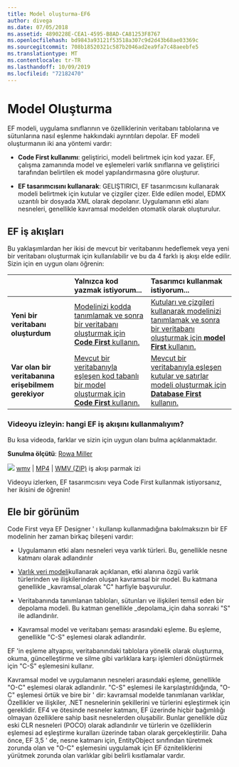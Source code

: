 ```yaml
---
title: Model oluşturma-EF6
author: divega
ms.date: 07/05/2018
ms.assetid: 4890228E-CEA1-4595-B8AD-CA81253F8767
ms.openlocfilehash: bd9843a93121f53518a307c9d2d43b68ae03369c
ms.sourcegitcommit: 708b18520321c587b2046ad2ea9fa7c48aeebfe5
ms.translationtype: MT
ms.contentlocale: tr-TR
ms.lasthandoff: 10/09/2019
ms.locfileid: "72182470"
---
```

# <a name="creating-a-model"></a>Model Oluşturma

EF modeli, uygulama sınıflarının ve özelliklerinin veritabanı tablolarına ve sütunlarına nasıl eşlenme hakkındaki ayrıntıları depolar. EF modeli oluşturmanın iki ana yöntemi vardır:

- **Code First kullanımı**: geliştirici, modeli belirtmek için kod yazar. EF, çalışma zamanında model ve eşlemeleri varlık sınıflarına ve geliştirici tarafından belirtilen ek model yapılandırmasına göre oluşturur.

- **EF tasarımcısını kullanarak**: GELIŞTIRICI, EF tasarımcısını kullanarak modeli belirtmek için kutular ve çizgiler çizer. Elde edilen model, EDMX uzantılı bir dosyada XML olarak depolanır. Uygulamanın etki alanı nesneleri, genellikle kavramsal modelden otomatik olarak oluşturulur.

## <a name="ef-workflows"></a>EF iş akışları

Bu yaklaşımlardan her ikisi de mevcut bir veritabanını hedeflemek veya yeni bir veritabanı oluşturmak için kullanılabilir ve bu da 4 farklı iş akışı elde edilir.
Sizin için en uygun olanı öğrenin:  

|                                           | Yalnızca kod yazmak istiyorum...                                                                                                                   | Tasarımcı kullanmak istiyorum...                                                                                                                        |
|:------------------------------------------|:-----------------------------------------------------------------------------------------------------------------------------------------------|:---------------------------------------------------------------------------------------------------------------------------------------------------|
| **Yeni bir veritabanı oluşturdum**          | [Modelinizi kodda tanımlamak ve sonra bir veritabanı oluşturmak için **Code First** kullanın.](~/ef6/modeling/code-first/workflows/new-database.md)           | [Kutuları ve çizgileri kullanarak modelinizi tanımlamak ve sonra bir veritabanı oluşturmak için **model First** kullanın.](~/ef6/modeling/designer/workflows/model-first.md)   |
| **Var olan bir veritabanına erişebilmem gerekiyor** | [Mevcut bir veritabanıyla eşleşen kod tabanlı bir model oluşturmak için **Code First** kullanın.](~/ef6/modeling/code-first/workflows/existing-database.md) | [Mevcut bir veritabanıyla eşleşen kutular ve satırlar modeli oluşturmak için **Database First** kullanın.](~/ef6/modeling/designer/workflows/database-first.md) |

### <a name="watch-the-video-what-ef-workflow-should-i-use"></a>Videoyu izleyin: hangi EF iş akışını kullanmalıyım?

Bu kısa videoda, farklar ve sizin için uygun olanı bulma açıklanmaktadır.

**Sunulma ölçütü**: [Rowa Miller](https://romiller.com/)

![](../media/whichworkflow-thumb.png) [wmv](https://download.microsoft.com/download/8/F/8/8F81F4CD-3678-4229-8D79-0C63FFA3C595/HDI_ITPro_Technet_winvideo_ChoseYourWorkflow.wmv) | [MP4](https://download.microsoft.com/download/8/F/8/8F81F4CD-3678-4229-8D79-0C63FFA3C595/HDI_ITPro_Technet_mp4video_ChoseYourWorkflow.m4v) | [WMV (ZIP)](https://download.microsoft.com/download/8/F/8/8F81F4CD-3678-4229-8D79-0C63FFA3C595/HDI_ITPro_Technet_winvideo_ChoseYourWorkflow.zip) iş akışı parmak izi

Videoyu izlerken, EF tasarımcısını veya Code First kullanmak istiyorsanız, her ikisini de öğrenin!

## <a name="a-look-under-the-hood"></a>Ele bir görünüm

Code First veya EF Designer ' ı kullanıp kullanmadığına bakılmaksızın bir EF modelinin her zaman birkaç bileşeni vardır:

- Uygulamanın etki alanı nesneleri veya varlık türleri. Bu, genellikle nesne katmanı olarak adlandırılır

- [Varlık veri modeli](~/ef6/resources/glossary.md#entity-data-model)kullanarak açıklanan, etki alanına özgü varlık türlerinden ve ilişkilerinden oluşan kavramsal bir model. Bu katmana genellikle _kavramsal_olarak "C" harfiyle başvurulur.

- Veritabanında tanımlanan tabloları, sütunları ve ilişkileri temsil eden bir depolama modeli. Bu katman genellikle _depolama_için daha sonraki "S" ile adlandırılır.  

- Kavramsal model ve veritabanı şeması arasındaki eşleme. Bu eşleme, genellikle "C-S" eşlemesi olarak adlandırılır.

EF 'in eşleme altyapısı, veritabanındaki tablolara yönelik olarak oluşturma, okuma, güncelleştirme ve silme gibi varlıklara karşı işlemleri dönüştürmek için "C-S" eşlemesini kullanır.

Kavramsal model ve uygulamanın nesneleri arasındaki eşleme, genellikle "O-C" eşlemesi olarak adlandırılır. "C-S" eşlemesi ile karşılaştırıldığında, "O-C" eşlemesi örtük ve bire bir ' dir: kavramsal modelde tanımlanan varlıklar, Özellikler ve ilişkiler, .NET nesnelerinin şekillerini ve türlerini eşleştirmek için gereklidir. EF4 ve ötesinde nesneler katmanı, EF üzerinde hiçbir bağımlılığı olmayan özelliklere sahip basit nesnelerden oluşabilir. Bunlar genellikle düz eski CLR nesneleri (POCO) olarak adlandırılır ve türlerin ve özelliklerin eşlemesi ad eşleştirme kuralları üzerinde taban olarak gerçekleştirilir. Daha önce, EF 3,5 ' de, nesne katmanı için, EntityObject sınıfından türetmek zorunda olan ve "O-C" eşlemesini uygulamak için EF özniteliklerini yürütmek zorunda olan varlıklar gibi belirli kısıtlamalar vardır.
